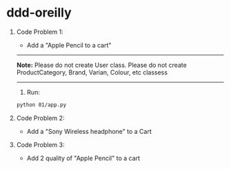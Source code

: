 # ddd-oreilly

1. Code Problem 1:

   - Add a "Apple Pencil to a cart"

   ***

   **Note:** Please do not create User class.
   Please do not create ProductCategory, Brand, Varian, Colour, etc classess

   ***

   1. Run:

   ```sh
   python 01/app.py
   ```

1. Code Problem 2:

   - Add a "Sony Wireless headphone" to a Cart

1. Code Problem 3:
   - Add 2 quality of "Apple Pencil" to a cart
